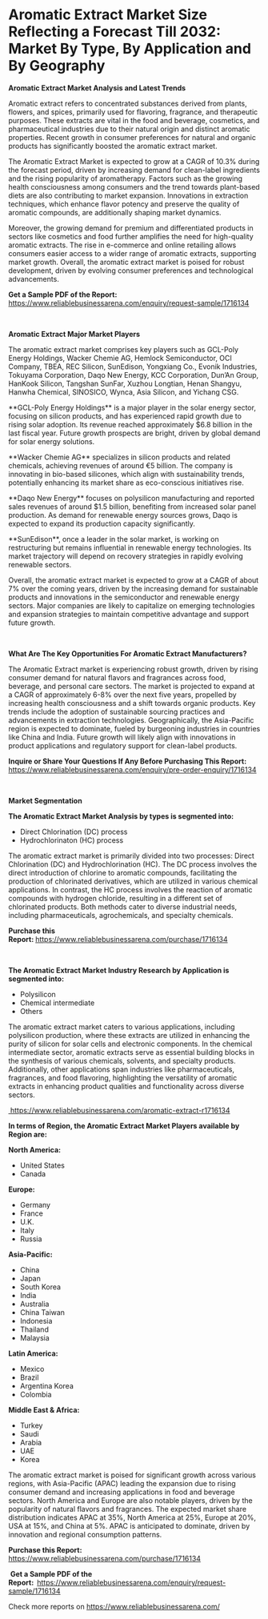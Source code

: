 <p><h1>Aromatic Extract Market Size Reflecting a Forecast Till 2032: Market By Type, By Application and By Geography</h1></p><p><strong>Aromatic Extract Market Analysis and Latest Trends</strong></p>
<p><p>Aromatic extract refers to concentrated substances derived from plants, flowers, and spices, primarily used for flavoring, fragrance, and therapeutic purposes. These extracts are vital in the food and beverage, cosmetics, and pharmaceutical industries due to their natural origin and distinct aromatic properties. Recent growth in consumer preferences for natural and organic products has significantly boosted the aromatic extract market.</p><p>The Aromatic Extract Market is expected to grow at a CAGR of 10.3% during the forecast period, driven by increasing demand for clean-label ingredients and the rising popularity of aromatherapy. Factors such as the growing health consciousness among consumers and the trend towards plant-based diets are also contributing to market expansion. Innovations in extraction techniques, which enhance flavor potency and preserve the quality of aromatic compounds, are additionally shaping market dynamics.</p><p>Moreover, the growing demand for premium and differentiated products in sectors like cosmetics and food further amplifies the need for high-quality aromatic extracts. The rise in e-commerce and online retailing allows consumers easier access to a wider range of aromatic extracts, supporting market growth. Overall, the aromatic extract market is poised for robust development, driven by evolving consumer preferences and technological advancements.</p></p>
<p><strong>Get a Sample PDF of the Report:&nbsp;</strong> <a href="https://www.reliablebusinessarena.com/enquiry/request-sample/1716134?utm_campaign=3566&utm_medium=2&utm_source=Github&utm_content=ia&utm_term=02042025&utm_id=aromatic-extract">https://www.reliablebusinessarena.com/enquiry/request-sample/1716134</a></p>
<p>&nbsp;</p>
<p><strong>Aromatic Extract Major Market Players</strong></p>
<p><p>The aromatic extract market comprises key players such as GCL-Poly Energy Holdings, Wacker Chemie AG, Hemlock Semiconductor, OCI Company, TBEA, REC Silicon, SunEdison, Yongxiang Co., Evonik Industries, Tokuyama Corporation, Daqo New Energy, KCC Corporation, Dun’An Group, HanKook Silicon, Tangshan SunFar, Xuzhou Longtian, Henan Shangyu, Hanwha Chemical, SINOSICO, Wynca, Asia Silicon, and Yichang CSG.</p><p>**GCL-Poly Energy Holdings** is a major player in the solar energy sector, focusing on silicon products, and has experienced rapid growth due to rising solar adoption. Its revenue reached approximately $6.8 billion in the last fiscal year. Future growth prospects are bright, driven by global demand for solar energy solutions.</p><p>**Wacker Chemie AG** specializes in silicon products and related chemicals, achieving revenues of around €5 billion. The company is innovating in bio-based silicones, which align with sustainability trends, potentially enhancing its market share as eco-conscious initiatives rise.</p><p>**Daqo New Energy** focuses on polysilicon manufacturing and reported sales revenues of around $1.5 billion, benefiting from increased solar panel production. As demand for renewable energy sources grows, Daqo is expected to expand its production capacity significantly.</p><p>**SunEdison**, once a leader in the solar market, is working on restructuring but remains influential in renewable energy technologies. Its market trajectory will depend on recovery strategies in rapidly evolving renewable sectors.</p><p>Overall, the aromatic extract market is expected to grow at a CAGR of about 7% over the coming years, driven by the increasing demand for sustainable products and innovations in the semiconductor and renewable energy sectors. Major companies are likely to capitalize on emerging technologies and expansion strategies to maintain competitive advantage and support future growth.</p></p>
<p>&nbsp;</p>
<p><strong>What Are The Key Opportunities For Aromatic Extract Manufacturers?</strong></p>
<p><p>The Aromatic Extract market is experiencing robust growth, driven by rising consumer demand for natural flavors and fragrances across food, beverage, and personal care sectors. The market is projected to expand at a CAGR of approximately 6-8% over the next five years, propelled by increasing health consciousness and a shift towards organic products. Key trends include the adoption of sustainable sourcing practices and advancements in extraction technologies. Geographically, the Asia-Pacific region is expected to dominate, fueled by burgeoning industries in countries like China and India. Future growth will likely align with innovations in product applications and regulatory support for clean-label products.</p></p>
<p><strong>Inquire or Share Your Questions If Any Before Purchasing This Report:</strong> <a href="https://www.reliablebusinessarena.com/enquiry/pre-order-enquiry/1716134?utm_campaign=3566&utm_medium=2&utm_source=Github&utm_content=ia&utm_term=02042025&utm_id=aromatic-extract">https://www.reliablebusinessarena.com/enquiry/pre-order-enquiry/1716134</a></p>
<p>&nbsp;</p>
<p><strong>Market Segmentation</strong></p>
<p><strong>The Aromatic Extract Market Analysis by types is segmented into:</strong></p>
<p><ul><li>Direct Chlorination (DC) process</li><li>Hydrochlorinaton (HC) process</li></ul></p>
<p><p>The aromatic extract market is primarily divided into two processes: Direct Chlorination (DC) and Hydrochlorination (HC). The DC process involves the direct introduction of chlorine to aromatic compounds, facilitating the production of chlorinated derivatives, which are utilized in various chemical applications. In contrast, the HC process involves the reaction of aromatic compounds with hydrogen chloride, resulting in a different set of chlorinated products. Both methods cater to diverse industrial needs, including pharmaceuticals, agrochemicals, and specialty chemicals.</p></p>
<p><strong>Purchase this Report:&nbsp;</strong><a href="https://www.reliablebusinessarena.com/purchase/1716134?utm_campaign=3566&utm_medium=2&utm_source=Github&utm_content=ia&utm_term=02042025&utm_id=aromatic-extract">https://www.reliablebusinessarena.com/purchase/1716134</a></p>
<p>&nbsp;</p>
<p><strong>The Aromatic Extract Market Industry Research by Application is segmented into:</strong></p>
<p><ul><li>Polysilicon</li><li>Chemical intermediate</li><li>Others</li></ul></p>
<p><p>The aromatic extract market caters to various applications, including polysilicon production, where these extracts are utilized in enhancing the purity of silicon for solar cells and electronic components. In the chemical intermediate sector, aromatic extracts serve as essential building blocks in the synthesis of various chemicals, solvents, and specialty products. Additionally, other applications span industries like pharmaceuticals, fragrances, and food flavoring, highlighting the versatility of aromatic extracts in enhancing product qualities and functionality across diverse sectors.</p></p>
<p><a href="https://www.reliablebusinessarena.com/aromatic-extract-r1716134?utm_campaign=3566&utm_medium=2&utm_source=Github&utm_content=ia&utm_term=02042025&utm_id=aromatic-extract">&nbsp;https://www.reliablebusinessarena.com/aromatic-extract-r1716134</a></p>
<p><strong>In terms of Region, the Aromatic Extract Market Players available by Region are:</strong></p>
<p>
    <p> <strong> North America: </strong>
        <ul>
            <li>United States</li>
            <li>Canada</li>
        </ul>
        </p> 
    <p> <strong> Europe: </strong>
        <ul>
            <li>Germany</li>
            <li>France</li>
            <li>U.K.</li>
            <li>Italy</li>
            <li>Russia</li>
        </ul>
        </p> 
    <p> <strong> Asia-Pacific: </strong>
        <ul>
            <li>China</li>
            <li>Japan</li>
            <li>South Korea</li>
            <li>India</li>
            <li>Australia</li>
            <li>China Taiwan</li>
            <li>Indonesia</li>
            <li>Thailand</li>
            <li>Malaysia</li>
        </ul>
        </p> 
    <p> <strong> Latin America: </strong>
        <ul>
            <li>Mexico</li>
            <li>Brazil</li>
            <li>Argentina Korea</li>
            <li>Colombia</li>
        </ul>
        </p> 
    <p> <strong> Middle East & Africa: </strong>
        <ul>
            <li>Turkey</li>
            <li>Saudi</li>
            <li>Arabia</li>
            <li>UAE</li>
            <li>Korea</li>
        </ul>
    </p>
    </p>
<p><p>The aromatic extract market is poised for significant growth across various regions, with Asia-Pacific (APAC) leading the expansion due to rising consumer demand and increasing applications in food and beverage sectors. North America and Europe are also notable players, driven by the popularity of natural flavors and fragrances. The expected market share distribution indicates APAC at 35%, North America at 25%, Europe at 20%, USA at 15%, and China at 5%. APAC is anticipated to dominate, driven by innovation and regional consumption patterns.</p></p>
<p><strong>Purchase this Report: </strong><a href="https://www.reliablebusinessarena.com/purchase/1716134?utm_campaign=3566&utm_medium=2&utm_source=Github&utm_content=ia&utm_term=02042025&utm_id=aromatic-extract">https://www.reliablebusinessarena.com/purchase/1716134</a></p>
<p>&nbsp;<strong>Get a Sample PDF of the Report:&nbsp;&nbsp;</strong><a href="https://www.reliablebusinessarena.com/enquiry/request-sample/1716134?utm_campaign=3566&utm_medium=2&utm_source=Github&utm_content=ia&utm_term=02042025&utm_id=aromatic-extract">https://www.reliablebusinessarena.com/enquiry/request-sample/1716134</a></p>
<p><strong></strong></p>
<p>Check more reports on <a href="https://www.reliablebusinessarena.com/?utm_campaign=3566&utm_medium=2&utm_source=Github&utm_content=ia&utm_term=02042025&utm_id=aromatic-extract">https://www.reliablebusinessarena.com/</a></p>